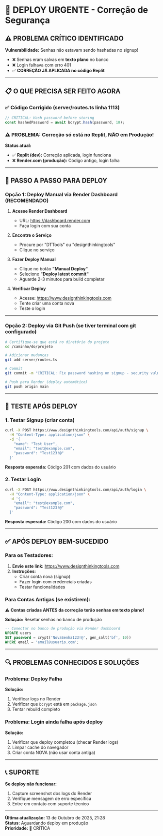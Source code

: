 # 🚨 DEPLOY URGENTE - Correção de Segurança

## ⚠️ PROBLEMA CRÍTICO IDENTIFICADO

**Vulnerabilidade:** Senhas não estavam sendo hashadas no signup!
- ❌ Senhas eram salvas em **texto plano** no banco
- ❌ Login falhava com erro 401
- ✅ **CORREÇÃO JÁ APLICADA no código Replit**

---

## 📋 O QUE PRECISA SER FEITO AGORA

### ✅ Código Corrigido (server/routes.ts linha 1113)
```javascript
// CRITICAL: Hash password before storing
const hashedPassword = await bcrypt.hash(password, 10);
```

### ⚠️ PROBLEMA: Correção só está no Replit, NÃO em Produção!

**Status atual:**
- ✅ **Replit (dev):** Correção aplicada, login funciona
- ❌ **Render.com (produção):** Código antigo, login falha

---

## 🚀 PASSO A PASSO PARA DEPLOY

### Opção 1: Deploy Manual via Render Dashboard (RECOMENDADO)

1. **Acesse Render Dashboard**
   - URL: https://dashboard.render.com
   - Faça login com sua conta

2. **Encontre o Serviço**
   - Procure por "DTTools" ou "designthinkingtools"
   - Clique no serviço

3. **Fazer Deploy Manual**
   - Clique no botão **"Manual Deploy"**
   - Selecione **"Deploy latest commit"**
   - Aguarde 2-3 minutos para build completar

4. **Verificar Deploy**
   - Acesse: https://www.designthinkingtools.com
   - Tente criar uma conta nova
   - Teste o login

---

### Opção 2: Deploy via Git Push (se tiver terminal com git configurado)

```bash
# Certifique-se que está no diretório do projeto
cd /caminho/do/projeto

# Adicionar mudanças
git add server/routes.ts

# Commit
git commit -m "CRITICAL: Fix password hashing on signup - security vulnerability"

# Push para Render (deploy automático)
git push origin main
```

---

## 🧪 TESTE APÓS DEPLOY

### 1. Testar Signup (criar conta)
```bash
curl -X POST https://www.designthinkingtools.com/api/auth/signup \
  -H "Content-Type: application/json" \
  -d '{
    "name": "Test User",
    "email": "test@example.com",
    "password": "Test123!@"
  }'
```

**Resposta esperada:** Código 201 com dados do usuário

### 2. Testar Login
```bash
curl -X POST https://www.designthinkingtools.com/api/auth/login \
  -H "Content-Type: application/json" \
  -d '{
    "email": "test@example.com",
    "password": "Test123!@"
  }'
```

**Resposta esperada:** Código 200 com dados do usuário

---

## ✅ APÓS DEPLOY BEM-SUCEDIDO

### Para os Testadores:
1. **Envie este link:** https://www.designthinkingtools.com
2. **Instruções:**
   - Criar conta nova (signup)
   - Fazer login com credenciais criadas
   - Testar funcionalidades

### Para Contas Antigas (se existirem):
⚠️ **Contas criadas ANTES da correção terão senhas em texto plano!**

**Solução:** Resetar senhas no banco de produção
```sql
-- Conectar no banco de produção via Render dashboard
UPDATE users 
SET password = crypt('NovaSenha123!@', gen_salt('bf', 10))
WHERE email = 'email@usuario.com';
```

---

## 🔍 PROBLEMAS CONHECIDOS E SOLUÇÕES

### Problema: Deploy Falha
**Solução:**
1. Verificar logs no Render
2. Verificar que `bcrypt` está em `package.json`
3. Tentar rebuild completo

### Problema: Login ainda falha após deploy
**Solução:**
1. Verificar que deploy completou (checar Render logs)
2. Limpar cache do navegador
3. Criar conta NOVA (não usar conta antiga)

---

## 📞 SUPORTE

**Se deploy não funcionar:**
1. Capture screenshot dos logs do Render
2. Verifique mensagem de erro específica
3. Entre em contato com suporte técnico

---

**Última atualização:** 13 de Outubro de 2025, 21:28  
**Status:** Aguardando deploy em produção  
**Prioridade:** 🚨 CRÍTICA
